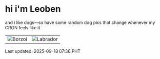 # hi i'm Leoben

and i like dogs—so have some random dog pics that change whenever my CRON feels like it

|  |  |
|--------|----------|
| ![Borzoi](https://random-dog-vercel.vercel.app/api/random-borzoi?v=1758152165) | ![Labrador](https://random-dog-vercel.vercel.app/api/random-labrador?v=1758152165) |

Last updated: 2025-09-18 07:36 PHT
